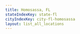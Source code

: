 ```yaml
---
title: Homosassa, FL
stateIndexKey: state-fl
cityIndexKey: city-fl-homosassa
layout: list_all_locations
---
```

